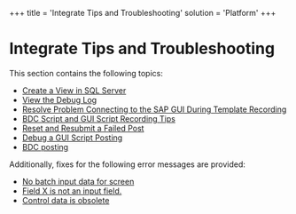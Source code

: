 +++
title = 'Integrate Tips and Troubleshooting'
solution = 'Platform'
+++

# Integrate Tips and Troubleshooting

This section contains the following topics:

  - [Create a View in SQL Server](Create_a_View_in_SQL_Server)
  - [View the Debug Log](View_the_Debug_Log)
  - [Resolve Problem Connecting to the SAP GUI During Template
    Recording](Resolve_Problem_Connecting_to_the_SAP_GUI_During_Template_Recording)
  - [BDC Script and GUI Script Recording
    Tips](BDCScriptGUIScriptRecTips)
  - [Reset and Resubmit a Failed
    Post](Reset_and_Resubmit_a_Failed_Post)
  - [Debug a GUI Script Posting](Debug_a_GUI_Script_Posting)
  - [BDC posting](BDC_posting)

Additionally, fixes for the following error messages are provided:

  - [No batch input data for screen](No_batch_input_data_for_screen)
  - [Field X is not an input field.](Field_X_is_not_an_input_field)
  - [Control data is obsolete](Control_data_is_obsolete)
